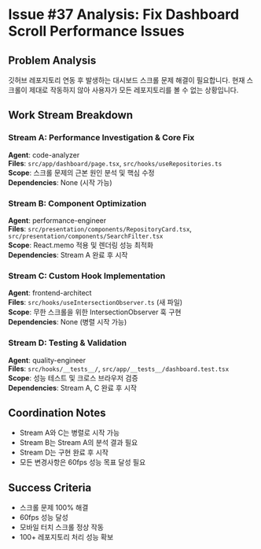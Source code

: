 # Issue #37 Analysis: Fix Dashboard Scroll Performance Issues

## Problem Analysis
깃허브 레포지토리 연동 후 발생하는 대시보드 스크롤 문제 해결이 필요합니다. 현재 스크롤이 제대로 작동하지 않아 사용자가 모든 레포지토리를 볼 수 없는 상황입니다.

## Work Stream Breakdown

### Stream A: Performance Investigation & Core Fix
**Agent**: code-analyzer  
**Files**: `src/app/dashboard/page.tsx`, `src/hooks/useRepositories.ts`  
**Scope**: 스크롤 문제의 근본 원인 분석 및 핵심 수정  
**Dependencies**: None (시작 가능)

### Stream B: Component Optimization  
**Agent**: performance-engineer  
**Files**: `src/presentation/components/RepositoryCard.tsx`, `src/presentation/components/SearchFilter.tsx`  
**Scope**: React.memo 적용 및 렌더링 성능 최적화  
**Dependencies**: Stream A 완료 후 시작

### Stream C: Custom Hook Implementation
**Agent**: frontend-architect  
**Files**: `src/hooks/useIntersectionObserver.ts` (새 파일)  
**Scope**: 무한 스크롤을 위한 IntersectionObserver 훅 구현  
**Dependencies**: None (병렬 시작 가능)

### Stream D: Testing & Validation
**Agent**: quality-engineer  
**Files**: `src/hooks/__tests__/`, `src/app/__tests__/dashboard.test.tsx`  
**Scope**: 성능 테스트 및 크로스 브라우저 검증  
**Dependencies**: Stream A, C 완료 후 시작

## Coordination Notes
- Stream A와 C는 병렬로 시작 가능
- Stream B는 Stream A의 분석 결과 필요
- Stream D는 구현 완료 후 시작
- 모든 변경사항은 60fps 성능 목표 달성 필요

## Success Criteria
- 스크롤 문제 100% 해결
- 60fps 성능 달성
- 모바일 터치 스크롤 정상 작동
- 100+ 레포지토리 처리 성능 확보